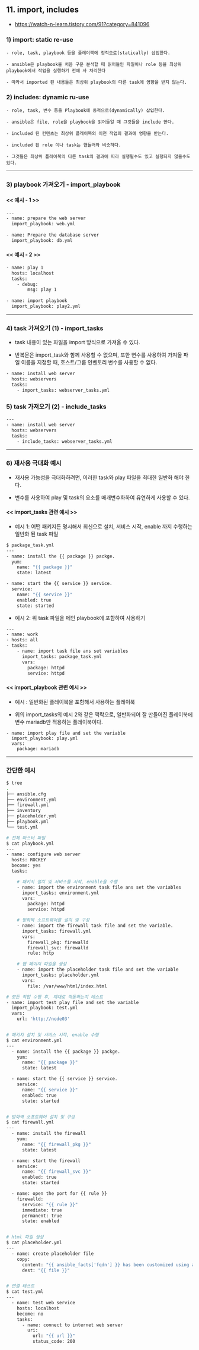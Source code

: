 ## 11. import, includes

- https://watch-n-learn.tistory.com/91?category=841096

### 1) import: static re-use

    - role, task, playbook 등을 플레이북에 정적으로(statically) 삽입한다.

    - ansible은 playbook을 처음 구문 분석할 때 읽어들인 파일이나 role 등을 최상위 playbook에서 작업을 실행하기 전에 사 처리한다

    - 따라서 imported 된 내용들은 최상위 playbook의 다른 task에 영향을 받지 않는다.

### 2) includes: dynamic ru-use

    - role, task, 변수 등을 Playbook에 동적으로(dynamically) 삽입한다.

    - ansible은 file, role을 playbook을 읽어들일 때 그것들을 include 한다.

    - included 된 컨텐츠는 최상위 플레이북의 이전 작업의 결과에 영향을 받는다.

    - included 된 role 이나 task는 핸들러와 비슷하다.

    - 그것들은 최상위 플레이북의 다른 task의 결과에 따라 실행될수도 있고 실행되지 않을수도 있다.

---

### 3) playbook 가져오기 - import_playbook

#### << 예시 - 1 >>

```bash
---
- name: prepare the web server
  import_playbook: web.yml
  
- name: Prepare the database server
  import_playbook: db.yml
```

#### << 예시 - 2 >>

```bash
- name: play 1
  hosts: localhost
  tasks:
    - debug:
        msg: play 1
        
- name: import playbook
  import_playbook: play2.yml
```

---

### 4) task 가져오기 (1) - import_tasks

- task 내용이 있는 파일을 import 방식으로 가져올 수 있다.

- 반복문은 import_task와 함께 사용할 수 없으며, 또한 변수를 사용하여 가져올 파일 이름을 지정할 때, 호스트/그룹 인벤토리 변수를 사용할 수 없다.

```bash
- name: install web server
  hosts: webservers
  tasks:
    - import_tasks: webserver_tasks.yml
```

### 5) task 가져오기 (2) - include_tasks

```bash
---
- name: install web server
  hosts: webservers
  tasks:
    - include_tasks: webserver_tasks.yml
```

---

### 6) 재사용 극대화 예시

- 재사용 가능성을 극대화하려면, 이러한 task와 play 파일을 최대한 일반화 해야 한다.

- 변수를 사용하여 play 및 task의 요소를 매개변수화하여 유연하게 사용할 수 있다.

#### << import_tasks 관련 예시 >>

- 예시 1: 어떤 패키지든 명시해서 최신으로 설치, 서비스 시작, enable 까지 수행하는 일반화 된 task 파일

```bash
$ package_task.yml
---
- name: install the {{ package }} packge.
  yum:
    name: "{{ package }}"
    state: latest

- name: start the {{ service }} service.
  service:
    name: "{{ service }}"
    enabled: true
    state: started
```

- 예시 2: 위 task 파일을 메인 playbook에 포함하여 사용하기 

```bash
---
- name: work
- hosts: all
- tasks: 
    - name: import task file ans set variables
      import_tasks: package_task.yml
      vars:
        package: httpd
        service: httpd
```

#### << import_playbook 관련 예시 >>

- 예시 : 일반화된 플레이북을 포함해서 사용하는 플레이북

- 위의 import_tasks의 예시 2와 같은 맥락으로, 일반화되어 잘 만들어진 플레이북에 변수 mariadb만 적용하는 플레이북이다.

```
- name: import play file and set the variable
  import_playbook: play.yml
  vars:
    package: mariadb
```

---

### 간단한 예시

```bash
$ tree
.
├── ansible.cfg
├── environment.yml
├── firewall.yml
├── inventory
├── placeholder.yml
├── playbook.yml
└── test.yml
```

```bash
# 전체 마스터 파일
$ cat playbook.yml
---
- name: configure web server
  hosts: ROCKEY
  become: yes
  tasks:

    # 패키지 설치 및 서비스를 시작, enable을 수행
    - name: import the environment task file ans set the variables
      import_tasks: environment.yml
      vars:
        package: httpd
        service: httpd

    # 방화벽 소프트웨어를 설치 및 구성
    - name: import the firewall task file and set the variable.
      import_tasks: firewall.yml
      vars:
        firewall_pkg: firewalld
        firewall_svc: firewalld
        rule: http

    # 웹 페이지 파일을 생성
    - name: import the placeholder task file and set the variable
      import_tasks: placeholder.yml
      vars:
        file: /var/www/html/index.html

# 모든 작업 수행 후, 제대로 작동하는지 테스트
- name: import test play file and set the variable
  import_playbook: test.yml
  vars:
    url: 'http://node03'


# 패키지 설치 및 서비스 시작, enable 수행
$ cat environment.yml
---
  - name: install the {{ package }} packge.
    yum:
      name: "{{ package }}"
      state: latest

  - name: start the {{ service }} service.
    service:
      name: "{{ service }}"
      enabled: true
      state: started


# 방화벽 소프트웨어 설치 및 구성
$ cat firewall.yml
---
  - name: install the firewall
    yum:
      name: "{{ firewall_pkg }}"
      state: latest

  - name: start the firewall
    service:
      name: "{{ firewall_svc }}"
      enabled: true
      state: started

  - name: open the port for {{ rule }}
    firewalld:
      service: "{{ rule }}"
      immediate: true
      permanent: true
      state: enabled


# html 파일 생성
$ cat placeholder.yml
---
  - name: create placeholder file
    copy:
      content: "{{ ansible_facts['fqdn'] }} has been customized using ansible. \n"
      dest: "{{ file }}"


# 연결 테스트
$ cat test.yml
---
  - name: test web service
    hosts: localhost 
    become: no
    tasks:
      - name: connect to internet web server
        uri:
          url: "{{ url }}"
          status_code: 200
```